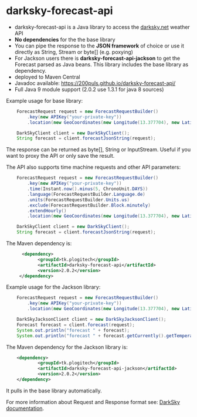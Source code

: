 # darksky-forecast-api

* darksky-forecast-api is a Java library to access the [darksky.net](https://darksky.net) weather API
* **No dependencies** for the the base library
* You can pipe the response to the **JSON framework** of choice or use it directly as String, Stream or byte[] (e.g. poxying)
* For Jackson users there is **darksky-forecast-api-jackson** to get the Forecast parsed as Java beans. This library includes the base library as dependency.
* deployed to Maven Central
* Javadoc available: https://200puls.github.io/darksky-forecast-api/
* Full Java 9 module support (2.0.2 use 1.3.1 for java 8 sources)

Example usage for base library:

```java
    ForecastRequest request = new ForecastRequestBuilder()
        .key(new APIKey("your-private-key"))
        .location(new GeoCoordinates(new Longitude(13.377704), new Latitude(52.516275))).build();

    DarkSkyClient client = new DarkSkyClient();
    String forecast = client.forecastJsonString(request);
```

The response can be returned as byte[], String or InputStream. Useful if you want to proxy the API or only save the result.

The API also supports time machine requests and other API parameters:

```java
    ForecastRequest request = new ForecastRequestBuilder()
        .key(new APIKey("your-private-key"))
        .time(Instant.now().minus(5, ChronoUnit.DAYS))
        .language(ForecastRequestBuilder.Language.de)
        .units(ForecastRequestBuilder.Units.us)
        .exclude(ForecastRequestBuilder.Block.minutely)
        .extendHourly()
        .location(new GeoCoordinates(new Longitude(13.377704), new Latitude(52.516275))).build();

    DarkSkyClient client = new DarkSkyClient();
    String forecast = client.forecastJsonString(request);
```

The Maven dependency is:

```xml
      <dependency>
            <groupId>tk.plogitech</groupId>
            <artifactId>darksky-forecast-api</artifactId>
            <version>2.0.2</version>
     </dependency>
```

Example usage for the Jackson library:

```java
    ForecastRequest request = new ForecastRequestBuilder()
        .key(new APIKey("your-private-key"))
        .location(new GeoCoordinates(new Longitude(13.377704), new Latitude(52.516275))).build();

    DarkSkyJacksonClient client = new DarkSkyJacksonClient();
    Forecast forecast = client.forecast(request);
    System.out.println("forecast " + forecast);
    System.out.println("forecast " + forecast.getCurrently().getTemperature());
```      
The Maven dependency for the Jackson library is:

```xml
    <dependency>
            <groupId>tk.plogitech</groupId>
            <artifactId>darksky-forecast-api-jackson</artifactId>
            <version>2.0.2</version>
    </dependency>
```

It pulls in the base library automatically.

For more information about Request and Response format see: [DarkSky documentation](https://darksky.net/dev/docs/forecast).
